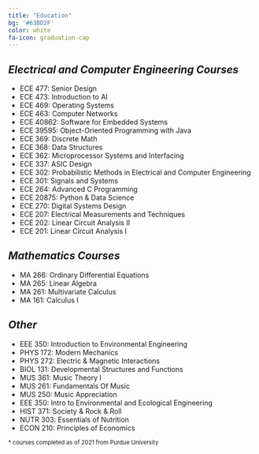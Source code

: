 ```yaml
---
title: "Education"
bg: '#63BD2F'
color: white
fa-icon: graduation-cap
---
```


## _Electrical and Computer Engineering Courses_
 - ECE 477: Senior Design
 - ECE 473: Introduction to AI
 - ECE 469: Operating Systems
 - ECE 463: Computer Networks
 - ECE 40862: Software for Embedded Systems
 - ECE 39595: Object-Oriented Programming with Java
 - ECE 369: Discrete Math
 - ECE 368: Data Structures
 - ECE 362: Microprocessor Systems and Interfacing
 - ECE 337: ASIC Design
 - ECE 302: Probabilistic Methods in Electrical and Computer Engineering
 - ECE 301: Signals and Systems
 - ECE 264: Advanced C Programming
 - ECE 20875: Python & Data Science 
 - ECE 270: Digital Systems Design
 - ECE 207: Electrical Measurements and Techniques
 - ECE 202: Linear Circuit Analysis &#8545;
 - ECE 201: Linear Circuit Analysis &#8544;

## _Mathematics Courses_
 - MA 266: Ordinary Differential Equations
 - MA 265: Linear Algebra
 - MA 261: Multivariate Calculus
 - MA 161: Calculus &#8544;

## _Other_
 - EEE 350: Introduction to Environmental Engineering
 - PHYS 172: Modern Mechanics
 - PHYS 272: Electric & Magnetic Interactions
 - BIOL 131: Developmental Structures and Functions
 - MUS 361: Music Theory &#8544;
 - MUS 261: Fundamentals Of Music
 - MUS 250: Music Appreciation
 - EEE 350: Intro to Environmental and Ecological Engineering
 - HIST 371: Society & Rock & Roll
 - NUTR 303: Essentials of Nutrition
 - ECON 210: Principles of Economics


<small>* courses completed as of 2021 from Purdue University</small>
